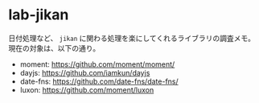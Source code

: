 # lab-jikan

日付処理など、 `jikan` に関わる処理を楽にしてくれるライブラリの調査メモ。
現在の対象は、以下の通り。

- moment: https://github.com/moment/moment/
- dayjs: https://github.com/iamkun/dayjs
- date-fns: https://github.com/date-fns/date-fns/
- luxon: https://github.com/moment/luxon
